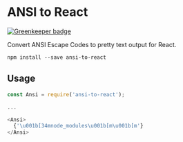 # ANSI to React

[![Greenkeeper badge](https://badges.greenkeeper.io/nteract/ansi-to-react.svg)](https://greenkeeper.io/)

Convert ANSI Escape Codes to pretty text output for React.

```
npm install --save ansi-to-react
```

## Usage

```js
const Ansi = require('ansi-to-react');

...

<Ansi>
  {'\u001b[34mnode_modules\u001b[m\u001b[m'}
</Ansi>
```

